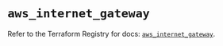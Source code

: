 # `aws_internet_gateway`

Refer to the Terraform Registry for docs: [`aws_internet_gateway`](https://registry.terraform.io/providers/hashicorp/aws/6.6.0/docs/resources/internet_gateway).
